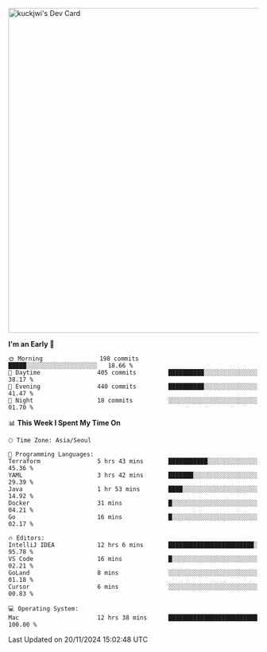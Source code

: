 <a href="https://app.daily.dev/kuckhwancho"><img src="https://api.daily.dev/devcards/v2/efef39c8028947428b3c0b486b9cd9b6.png?r=iz2&type=wide" width="652" alt="kuckjwi's Dev Card"/></a>

<!--START_SECTION:waka-->
**I'm an Early 🐤** 

```text
🌞 Morning                198 commits         █████░░░░░░░░░░░░░░░░░░░░   18.66 % 
🌆 Daytime                405 commits         ██████████░░░░░░░░░░░░░░░   38.17 % 
🌃 Evening                440 commits         ██████████░░░░░░░░░░░░░░░   41.47 % 
🌙 Night                  18 commits          ░░░░░░░░░░░░░░░░░░░░░░░░░   01.70 % 
```


📊 **This Week I Spent My Time On** 

```text
🕑︎ Time Zone: Asia/Seoul

💬 Programming Languages: 
Terraform                5 hrs 43 mins       ███████████░░░░░░░░░░░░░░   45.36 % 
YAML                     3 hrs 42 mins       ███████░░░░░░░░░░░░░░░░░░   29.39 % 
Java                     1 hr 53 mins        ████░░░░░░░░░░░░░░░░░░░░░   14.92 % 
Docker                   31 mins             █░░░░░░░░░░░░░░░░░░░░░░░░   04.21 % 
Go                       16 mins             █░░░░░░░░░░░░░░░░░░░░░░░░   02.17 % 

🔥 Editors: 
IntelliJ IDEA            12 hrs 6 mins       ████████████████████████░   95.78 % 
VS Code                  16 mins             █░░░░░░░░░░░░░░░░░░░░░░░░   02.21 % 
GoLand                   8 mins              ░░░░░░░░░░░░░░░░░░░░░░░░░   01.18 % 
Cursor                   6 mins              ░░░░░░░░░░░░░░░░░░░░░░░░░   00.83 % 

💻 Operating System: 
Mac                      12 hrs 38 mins      █████████████████████████   100.00 % 
```


 Last Updated on 20/11/2024 15:02:48 UTC
<!--END_SECTION:waka-->
